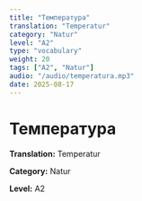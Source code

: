 ```yaml
---
title: "Температура"
translation: "Temperatur"
category: "Natur"
level: "A2"
type: "vocabulary"
weight: 20
tags: ["A2", "Natur"]
audio: "/audio/temperatura.mp3"
date: 2025-08-17
---
```


# Температура

**Translation:** Temperatur

**Category:** Natur

**Level:** A2

